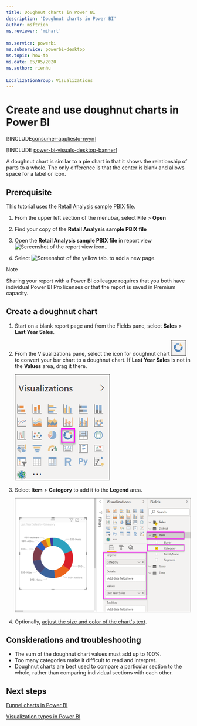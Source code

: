 ```yaml
---
title: Doughnut charts in Power BI
description: 'Doughnut charts in Power BI'
author: msftrien
ms.reviewer: 'mihart'

ms.service: powerbi
ms.subservice: powerbi-desktop
ms.topic: how-to
ms.date: 05/05/2020
ms.author: rienhu

LocalizationGroup: Visualizations
---
```

# Create and use doughnut charts in Power BI

[!INCLUDE[consumer-appliesto-nyyn](../includes/consumer-appliesto-nyyn.md)]

[!INCLUDE [power-bi-visuals-desktop-banner](../includes/power-bi-visuals-desktop-banner.md)]

A doughnut chart is similar to a pie chart in that it shows the relationship of parts to a whole. The only difference is that the center is blank and allows space for a label or icon.

## Prerequisite

This tutorial uses the [Retail Analysis sample PBIX file](https://download.microsoft.com/download/9/6/D/96DDC2FF-2568-491D-AAFA-AFDD6F763AE3/Retail%20Analysis%20Sample%20PBIX.pbix).

1. From the upper left section of the menubar, select **File** > **Open**
   
2. Find your copy of the **Retail Analysis sample PBIX file**

1. Open the **Retail Analysis sample PBIX file** in report view ![Screenshot of the report view icon.](media/power-bi-visualization-kpi/power-bi-report-view.png).

1. Select ![Screenshot of the yellow tab.](media/power-bi-visualization-kpi/power-bi-yellow-tab.png) to add a new page.


> [!NOTE]
> Sharing your report with a Power BI colleague requires that you both have individual Power BI Pro licenses or that the report is saved in Premium capacity.    

## Create a doughnut chart

1. Start on a blank report page and from the Fields pane, select **Sales** \> **Last Year Sales**.  
   
3. From the Visualizations pane, select the icon for doughnut chart ![doughnut chart icon](media/power-bi-visualization-doughnut-charts/power-bi-icon.png) to convert your bar chart to a doughnut chart. If **Last Year Sales** is not in the **Values** area, drag it there.
     
   ![Visualization pane with doughnut selected](media/power-bi-visualization-doughnut-charts/power-bi-doughnut-chart.png)

4. Select **Item** \> **Category** to add it to the **Legend** area. 
     
    ![doughnut next to Fields pane](media/power-bi-visualization-doughnut-charts/power-bi-doughnut-done.png)

5. Optionally, [adjust the size and color of the chart's text](power-bi-visualization-customize-title-background-and-legend.md). 

## Considerations and troubleshooting
* The sum of the doughnut chart values must add up to 100%.
* Too many categories make it difficult to read and interpret.
* Doughnut charts are best used to compare a particular section to the whole, rather than comparing individual sections with each other. 

## Next steps
[Funnel charts in Power BI](power-bi-visualization-funnel-charts.md)

[Visualization types in Power BI](power-bi-visualization-types-for-reports-and-q-and-a.md)


